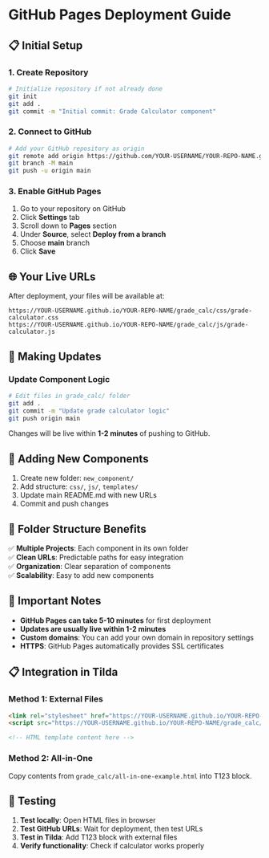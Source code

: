 # GitHub Pages Deployment Guide

## 📋 Initial Setup

### 1. Create Repository
```bash
# Initialize repository if not already done
git init
git add .
git commit -m "Initial commit: Grade Calculator component"
```

### 2. Connect to GitHub
```bash
# Add your GitHub repository as origin
git remote add origin https://github.com/YOUR-USERNAME/YOUR-REPO-NAME.git
git branch -M main
git push -u origin main
```

### 3. Enable GitHub Pages
1. Go to your repository on GitHub
2. Click **Settings** tab
3. Scroll down to **Pages** section
4. Under **Source**, select **Deploy from a branch**
5. Choose **main** branch
6. Click **Save**

## 🌐 Your Live URLs

After deployment, your files will be available at:

```
https://YOUR-USERNAME.github.io/YOUR-REPO-NAME/grade_calc/css/grade-calculator.css
https://YOUR-USERNAME.github.io/YOUR-REPO-NAME/grade_calc/js/grade-calculator.js
```

## 🔄 Making Updates

### Update Component Logic
```bash
# Edit files in grade_calc/ folder
git add .
git commit -m "Update grade calculator logic"
git push origin main
```

Changes will be live within **1-2 minutes** of pushing to GitHub.

## 📁 Adding New Components

1. Create new folder: `new_component/`
2. Add structure: `css/`, `js/`, `templates/`
3. Update main README.md with new URLs
4. Commit and push changes

## 🔧 Folder Structure Benefits

✅ **Multiple Projects**: Each component in its own folder  
✅ **Clean URLs**: Predictable paths for easy integration  
✅ **Organization**: Clear separation of components  
✅ **Scalability**: Easy to add new components  

## 🚨 Important Notes

- **GitHub Pages can take 5-10 minutes** for first deployment
- **Updates are usually live within 1-2 minutes**
- **Custom domains**: You can add your own domain in repository settings
- **HTTPS**: GitHub Pages automatically provides SSL certificates

## 📋 Integration in Tilda

### Method 1: External Files
```html
<link rel="stylesheet" href="https://YOUR-USERNAME.github.io/YOUR-REPO-NAME/grade_calc/css/grade-calculator.css">
<script src="https://YOUR-USERNAME.github.io/YOUR-REPO-NAME/grade_calc/js/grade-calculator.js"></script>

<!-- HTML template content here -->
```

### Method 2: All-in-One
Copy contents from `grade_calc/all-in-one-example.html` into T123 block.

## 🎯 Testing

1. **Test locally**: Open HTML files in browser
2. **Test GitHub URLs**: Wait for deployment, then test URLs
3. **Test in Tilda**: Add T123 block with external files
4. **Verify functionality**: Check if calculator works properly 